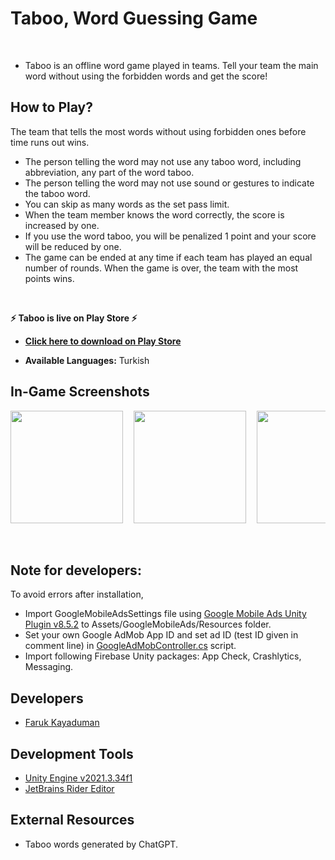 # Taboo, Word Guessing Game
<br>

- Taboo is an offline word game played in teams. Tell your team the main word without using the forbidden words and get the score!

## How to Play?
The team that tells the most words without using forbidden ones before time runs out wins.
- The person telling the word may not use any taboo word, including abbreviation, any part of the word taboo.
- The person telling the word may not use sound or gestures to indicate the taboo word.
- You can skip as many words as the set pass limit.
- When the team member knows the word correctly, the score is increased by one.
- If you use the word taboo, you will be penalized 1 point and your score will be reduced by one.
- The game can be ended at any time if each team has played an equal number of rounds. When the game is over, the team with the most points wins.
<br>

**⚡ Taboo is live on Play Store ⚡** 

- [**Click here to download on Play Store**](https://play.google.com/store/apps/details?id=com.virca.taboo)

- **Available Languages:** Turkish

## In-Game Screenshots
<pre>
<img src="https://user-images.githubusercontent.com/54947066/209368877-1f4a3837-5076-4d46-837b-a7ec18228f20.jpg" width="180">  <img src="https://github.com/FarukKayaduman/taboo-word-game/assets/54947066/22d959a2-86b3-493e-bacb-905e82651630" width="180">  <img src="https://github.com/FarukKayaduman/taboo-word-game/assets/54947066/42ffb2e4-7170-42d5-8972-a082141639f7" width="180">  <img src="https://github.com/FarukKayaduman/taboo-word-game/assets/54947066/7a567ed5-be5e-4a49-9d5e-68b87359d58f" width="180">  <img src="https://github.com/FarukKayaduman/taboo-word-game/assets/54947066/e7e1abf4-d304-4476-8b1f-68e1f42b569b" width="180">
</pre>
<br>

## Note for developers:
To avoid errors after installation,
- Import GoogleMobileAdsSettings file using [Google Mobile Ads Unity Plugin v8.5.2](https://github.com/googleads/googleads-mobile-unity/releases/tag/v8.5.2) to Assets/GoogleMobileAds/Resources folder.
- Set your own Google AdMob App ID and set ad ID (test ID given in comment line) in [GoogleAdMobController.cs](https://github.com/FarukKayaduman/taboo-word-game/blob/main/Assets/Scripts/GoogleAdMobController.cs) script.
- Import following Firebase Unity packages: App Check, Crashlytics, Messaging.

## Developers
- [Faruk Kayaduman](https://www.linkedin.com/in/farukkayaduman/)

## Development Tools
* [Unity Engine v2021.3.34f1](https://unity.com/)
* [JetBrains Rider Editor](https://www.jetbrains.com/rider/)

## External Resources
* Taboo words generated by ChatGPT.
